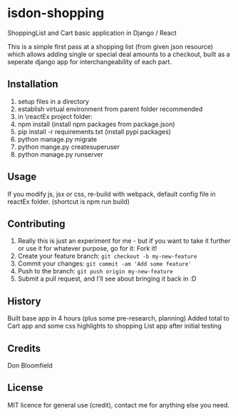 # isdon-shopping
ShoppingList and Cart basic application in Django / React

This is a simple first pass at a shopping list (from given json resource) which allows adding single or special deal amounts to a checkout, built as a seperate django app for interchangeability of each part.

## Installation

1. setup files in a directory
2. establish virtual environment <virtualenv> from parent folder recommended
3. in \reactEx project folder:
4. npm install		(install npm packages from package.json)
5. pip install -r requirements.txt  (install pypi packages)
6. python manage.py migrate
7. python mange.py createsuperuser
8. python manage.py runserver

## Usage

If you modify js, jsx or css, re-build with webpack, default config file in reactEx folder.    (shortcut is npm run build)

## Contributing

1. Really this is just an experiment for me - but if you want to take it further or use it for whatever purpose, go for it:   Fork it!
2. Create your feature branch: `git checkout -b my-new-feature`
3. Commit your changes: `git commit -am 'Add some feature'`
4. Push to the branch: `git push origin my-new-feature`
5. Submit a pull request, and I'll see about bringing it back in :D

## History

Built base app in 4 hours (plus some pre-research, planning)
Added total to Cart app and some css highlights to shopping List app after initial testing

## Credits

Don Bloomfield

## License

MIT licence for general use (credit), contact me for anything else you need.
